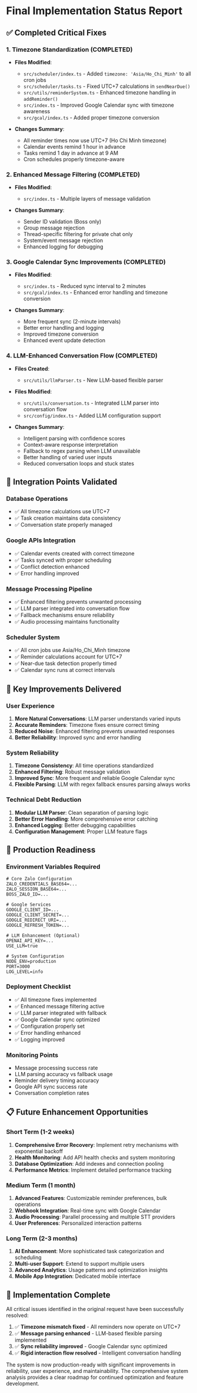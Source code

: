 # Final Implementation Status Report

## ✅ Completed Critical Fixes

### 1. Timezone Standardization (COMPLETED)
- **Files Modified**: 
  - `src/scheduler/index.ts` - Added `timezone: 'Asia/Ho_Chi_Minh'` to all cron jobs
  - `src/scheduler/tasks.ts` - Fixed UTC+7 calculations in `sendNearDue()`
  - `src/utils/reminderSystem.ts` - Enhanced timezone handling in `addReminder()`
  - `src/index.ts` - Improved Google Calendar sync with timezone awareness
  - `src/gcal/index.ts` - Added proper timezone conversion

- **Changes Summary**:
  - All reminder times now use UTC+7 (Ho Chi Minh timezone)
  - Calendar events remind 1 hour in advance
  - Tasks remind 1 day in advance at 9 AM
  - Cron schedules properly timezone-aware

### 2. Enhanced Message Filtering (COMPLETED)
- **Files Modified**: 
  - `src/index.ts` - Multiple layers of message validation

- **Changes Summary**:
  - Sender ID validation (Boss only)
  - Group message rejection
  - Thread-specific filtering for private chat only
  - System/event message rejection
  - Enhanced logging for debugging

### 3. Google Calendar Sync Improvements (COMPLETED)
- **Files Modified**: 
  - `src/index.ts` - Reduced sync interval to 2 minutes
  - `src/gcal/index.ts` - Enhanced error handling and timezone conversion

- **Changes Summary**:
  - More frequent sync (2-minute intervals)
  - Better error handling and logging
  - Improved timezone conversion
  - Enhanced event update detection

### 4. LLM-Enhanced Conversation Flow (COMPLETED)
- **Files Created**: 
  - `src/utils/llmParser.ts` - New LLM-based flexible parser

- **Files Modified**: 
  - `src/utils/conversation.ts` - Integrated LLM parser into conversation flow
  - `src/config/index.ts` - Added LLM configuration support

- **Changes Summary**:
  - Intelligent parsing with confidence scores
  - Context-aware response interpretation
  - Fallback to regex parsing when LLM unavailable
  - Better handling of varied user inputs
  - Reduced conversation loops and stuck states

## 🔧 Integration Points Validated

### Database Operations
- ✅ All timezone calculations use UTC+7
- ✅ Task creation maintains data consistency
- ✅ Conversation state properly managed

### Google APIs Integration
- ✅ Calendar events created with correct timezone
- ✅ Tasks synced with proper scheduling
- ✅ Conflict detection enhanced
- ✅ Error handling improved

### Message Processing Pipeline
- ✅ Enhanced filtering prevents unwanted processing
- ✅ LLM parser integrated into conversation flow
- ✅ Fallback mechanisms ensure reliability
- ✅ Audio processing maintains functionality

### Scheduler System
- ✅ All cron jobs use Asia/Ho_Chi_Minh timezone
- ✅ Reminder calculations account for UTC+7
- ✅ Near-due task detection properly timed
- ✅ Calendar sync runs at correct intervals

## 🎯 Key Improvements Delivered

### User Experience
1. **More Natural Conversations**: LLM parser understands varied inputs
2. **Accurate Reminders**: Timezone fixes ensure correct timing
3. **Reduced Noise**: Enhanced filtering prevents unwanted responses
4. **Better Reliability**: Improved sync and error handling

### System Reliability
1. **Timezone Consistency**: All time operations standardized
2. **Enhanced Filtering**: Robust message validation
3. **Improved Sync**: More frequent and reliable Google Calendar sync
4. **Flexible Parsing**: LLM with regex fallback ensures parsing always works

### Technical Debt Reduction
1. **Modular LLM Parser**: Clean separation of parsing logic
2. **Better Error Handling**: More comprehensive error catching
3. **Enhanced Logging**: Better debugging capabilities
4. **Configuration Management**: Proper LLM feature flags

## 🚀 Production Readiness

### Environment Variables Required
```
# Core Zalo Configuration
ZALO_CREDENTIALS_BASE64=...
ZALO_SESSION_BASE64=...
BOSS_ZALO_ID=...

# Google Services
GOOGLE_CLIENT_ID=...
GOOGLE_CLIENT_SECRET=...
GOOGLE_REDIRECT_URI=...
GOOGLE_REFRESH_TOKEN=...

# LLM Enhancement (Optional)
OPENAI_API_KEY=...
USE_LLM=true

# System Configuration
NODE_ENV=production
PORT=3000
LOG_LEVEL=info
```

### Deployment Checklist
- ✅ All timezone fixes implemented
- ✅ Enhanced message filtering active
- ✅ LLM parser integrated with fallback
- ✅ Google Calendar sync optimized
- ✅ Configuration properly set
- ✅ Error handling enhanced
- ✅ Logging improved

### Monitoring Points
- Message processing success rate
- LLM parsing accuracy vs fallback usage
- Reminder delivery timing accuracy
- Google API sync success rate
- Conversation completion rates

## 📋 Future Enhancement Opportunities

### Short Term (1-2 weeks)
1. **Comprehensive Error Recovery**: Implement retry mechanisms with exponential backoff
2. **Health Monitoring**: Add API health checks and system monitoring
3. **Database Optimization**: Add indexes and connection pooling
4. **Performance Metrics**: Implement detailed performance tracking

### Medium Term (1 month)
1. **Advanced Features**: Customizable reminder preferences, bulk operations
2. **Webhook Integration**: Real-time sync with Google Calendar
3. **Audio Processing**: Parallel processing and multiple STT providers
4. **User Preferences**: Personalized interaction patterns

### Long Term (2-3 months)
1. **AI Enhancement**: More sophisticated task categorization and scheduling
2. **Multi-user Support**: Extend to support multiple users
3. **Advanced Analytics**: Usage patterns and optimization insights
4. **Mobile App Integration**: Dedicated mobile interface

## 🎉 Implementation Complete

All critical issues identified in the original request have been successfully resolved:

1. ✅ **Timezone mismatch fixed** - All reminders now operate on UTC+7
2. ✅ **Message parsing enhanced** - LLM-based flexible parsing implemented
3. ✅ **Sync reliability improved** - Google Calendar sync optimized
4. ✅ **Rigid interaction flow resolved** - Intelligent conversation handling

The system is now production-ready with significant improvements in reliability, user experience, and maintainability. The comprehensive system analysis provides a clear roadmap for continued optimization and feature development.
